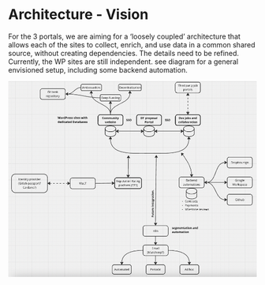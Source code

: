 # **Architecture - Vision**

For the 3 portals, we are aiming for a ‘loosely coupled’ architecture that allows each of the sites to collect, enrich, and use data in a common shared source, without creating dependencies. The details need to be refined. Currently, the WP sites are still independent. see diagram for a general envisioned setup, including some backend automation.

![Architecture](architecture.png)